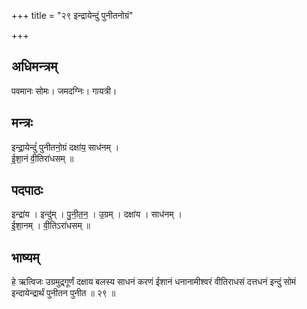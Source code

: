 +++
title = "२९ इन्द्रायेन्दुं पुनीतनोग्रं"

+++
## अधिमन्त्रम्
पवमानः सोमः। जमदग्निः। गायत्री।

## मन्त्रः
इन्द्रा॒येन्दुं॑ पुनीतनो॒ग्रं दक्षा॑य॒ साध॑नम् ।  
ई॒शा॒नं वी॒तिरा॑धसम् ॥

## पदपाठः
इन्द्रा॑य । इन्दु॑म् । पु॒नी॒त॒न॒ । उ॒ग्रम् । दक्षा॑य । साध॑नम् ।  
ई॒शा॒नम् । वी॒तिऽरा॑धसम् ॥

## भाष्यम्
हे ऋत्विजः उग्रमुद्र्गूर्णं दक्षाय बलस्य साधनं करणं ईशानं धनानामीश्वरं वीतिराधसं दत्तधनं इन्दुं सोमं इन्दायेन्द्रार्थं पुनीतन पुनीत ॥ २९ ॥